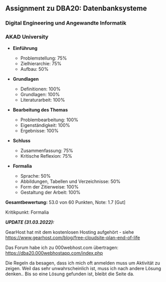 ## Assignment zu DBA20: Datenbanksysteme
### Digital Engineering und Angewandte Informatik
### AKAD University

- **Einführung**
   - Problemstellung:                           75%
   - Zielhierarchie:                            75%
   - Aufbau:                                    50%

- **Grundlagen**
   - Definitionen:                              100%
   - Grundlagen:                                100%
   - Literaturarbeit:                           100%

- **Bearbeitung des Themas**
   - Problembearbeitung:                        100%
   - Eigenständigkeit:                          100%
   - Ergebnisse:                                100%

- **Schluss**
   - Zusammenfassung:                           75%
   - Kritische Reflexion:                       75%

- **Formalia**
   - Sprache:                                   50%
   - Abbildungen, Tabellen und Verzeichnisse:   50%
   - Form der Zitierweise:                      100%
   - Gestaltung der Arbeit:                     100%

**Gesamtbewertung:** 53.0 von 60 Punkten, Note: 1.7 [Gut]

Kritikpunkt: Formalia


***UPDATE (31.03.2022):***
  
  GearHost hat mit dem kostenlosen Hosting aufgehört - siehe https://www.gearhost.com/blog/free-cloudsite-plan-end-of-life
  
  Das Forum habe ich zu 000webhost.com übertragen: https://dba20.000webhostapp.com/index.php
  
  Die Regeln da besagen, dass ich mich oft anmelden muss um Aktivität zu zeigen. Weil das sehr unwahrscheinlich ist, muss ich nach andere Lösung denken.. Bis so eine Lösung gefunden ist, bleibt die Seite da.
